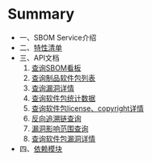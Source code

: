 # Summary

* 一、SBOM Service介绍
* 二、[特性清单](features/features.md)
* 三、API文档
  1. [查询SBOM看板](api/查询SBOM看板.md)
  2. [查询制品软件包列表](api/查询制品软件包列表.md)
  3. [查询漏洞详情](api/查询漏洞详情.md)
  4. [查询软件包统计数据](api/查询软件包统计数据.md)
  5. [查询软件包license、copyright详情](api/查询软件包license、copyright详情.md)
  6. [反向追溯链查询](api/反向追溯链查询.md)
  7. [漏洞影响范围查询](api/漏洞影响范围查询.md)
  8. [查询软件包漏洞详情](api/查询软件包漏洞详情.md)
* 四、[依赖模块](module/module.md)

